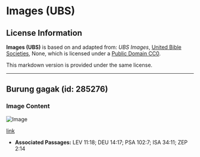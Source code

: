 # Images (UBS)

## License Information

**Images (UBS)** is based on and adapted from: _UBS Images_, [United Bible Societies](https://unitedbiblesocieties.org/), None, which is licensed under a [Public Domain CC0](https://creativecommons.org/public-domain/cc0/).

This markdown version is provided under the same license.



--------------------------------

## Burung gagak (id: 285276)

### Image Content

![Image](https://cdn.aquifer.bible/aquifer-content/resources/Media/WEB-0542_jackdaw.jpg)

[link](https://cdn.aquifer.bible/aquifer-content/resources/Media/WEB-0542_jackdaw.jpg)

* **Associated Passages:** LEV 11:18; DEU 14:17; PSA 102:7; ISA 34:11; ZEP 2:14

